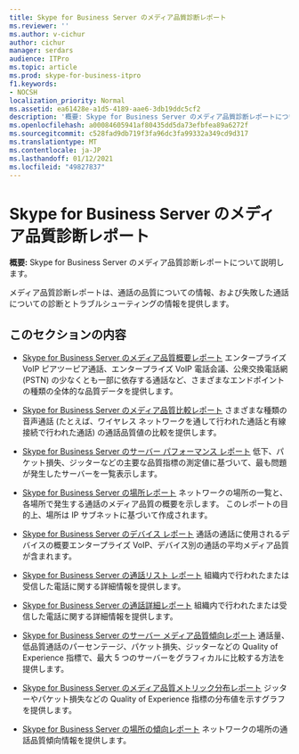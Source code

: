 ```yaml
---
title: Skype for Business Server のメディア品質診断レポート
ms.reviewer: ''
ms.author: v-cichur
author: cichur
manager: serdars
audience: ITPro
ms.topic: article
ms.prod: skype-for-business-itpro
f1.keywords:
- NOCSH
localization_priority: Normal
ms.assetid: ea61428e-a1d5-4189-aae6-3db19ddc5cf2
description: '概要: Skype for Business Server のメディア品質診断レポートについて説明します。'
ms.openlocfilehash: a00084605941af80435dd5da73efbfea89a6272f
ms.sourcegitcommit: c528fad9db719f3fa96dc3fa99332a349cd9d317
ms.translationtype: MT
ms.contentlocale: ja-JP
ms.lasthandoff: 01/12/2021
ms.locfileid: "49827837"
---
```

# <a name="media-quality-diagnostic-reports-in-skype-for-business-server"></a>Skype for Business Server のメディア品質診断レポート
 
**概要:** Skype for Business Server のメディア品質診断レポートについて説明します。
  
メディア品質診断レポートは、通話の品質についての情報、および失敗した通話についての診断とトラブルシューティングの情報を提供します。
  
## <a name="in-this-section"></a>このセクションの内容

- [Skype for Business Server のメディア品質概要レポート](summary.md) エンタープライズ VoIP ピアツーピア通話、エンタープライズ VoIP 電話会議、公衆交換電話網 (PSTN) の少なくとも一部に依存する通話など、さまざまなエンドポイントの種類の全体的な品質データを提供します。
    
- [Skype for Business Server のメディア品質比較レポート](comparison.md) さまざまな種類の音声通話 (たとえば、ワイヤレス ネットワークを通して行われた通話と有線接続で行われた通話) の通話品質値の比較を提供します。
    
- [Skype for Business Server のサーバー パフォーマンス レポート](server-performance.md) 低下、パケット損失、ジッターなどの主要な品質指標の測定値に基づいて、最も問題が発生したサーバーを一覧表示します。
    
- [Skype for Business Server の場所レポート](location-report.md) ネットワークの場所の一覧と、各場所で発生する通話のメディア品質の概要を示します。 このレポートの目的上、場所は IP サブネットに基づいて作成されます。
    
- [Skype for Business Server のデバイス レポート](device-report.md) 通話の通話に使用されるデバイスの概要エンタープライズ VoIP、デバイス別の通話の平均メディア品質が含まれます。
    
- [Skype for Business Server の通話リスト レポート](call-list-report-0.md) 組織内で行われたまたは受信した電話に関する詳細情報を提供します。
    
- [Skype for Business Server の通話詳細レポート](call-detail-report.md) 組織内で行われたまたは受信した電話に関する詳細情報を提供します。
    
- [Skype for Business Server のサーバー メディア品質傾向レポート](server-media-quality-trend-report.md) 通話量、低品質通話のパーセンテージ、パケット損失、ジッターなどの Quality of Experience 指標で、最大 5 つのサーバーをグラフィカルに比較する方法を提供します。
    
- [Skype for Business Server のメディア品質メトリック分布レポート](media-quality-metrics-distribution-report.md) ジッターやパケット損失などの Quality of Experience 指標の分布値を示すグラフを提供します。
    
- [Skype for Business Server の場所の傾向レポート](location-trend-report.md) ネットワークの場所の通話品質傾向情報を提供します。
    

